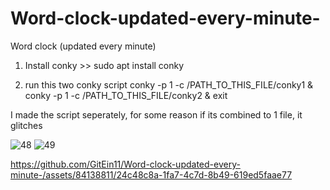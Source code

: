 # Word-clock-updated-every-minute-
Word clock (updated every minute)

1. Install conky >> sudo apt install conky

2. run this two conky script
conky -p 1 -c /PATH_TO_THIS_FILE/conky1 & conky -p 1 -c /PATH_TO_THIS_FILE/conky2 & exit

I made the script seperately, for some reason if its combined to 1 file, it glitches

![48](https://github.com/GitEin11/Word-clock-updated-every-minute-/assets/84138811/2d86f019-e40f-4333-b4db-99e60a5471a4)
![49](https://github.com/GitEin11/Word-clock-updated-every-minute-/assets/84138811/3e98ace0-3d92-4b3b-b2eb-3eb7a4646828)



https://github.com/GitEin11/Word-clock-updated-every-minute-/assets/84138811/24c48c8a-1fa7-4c7d-8b49-619ed5faae77

